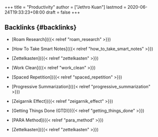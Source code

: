 +++
title = "Productivity"
author = ["Jethro Kuan"]
lastmod = 2020-06-24T19:33:23+08:00
draft = false
+++

## Backlinks {#backlinks}

- [Roam Research]({{< relref "roam_research" >}})
- [How To Take Smart Notes]({{< relref "how_to_take_smart_notes" >}})
- [Zettelkasten]({{< relref "zettelkasten" >}})
- [Work Clean]({{< relref "work_clean" >}})
- [Spaced Repetition]({{< relref "spaced_repetition" >}})
- [Progressive Summarization]({{< relref "progressive_summarization" >}})
- [Zeigarnik Effect]({{< relref "zeigarnik_effect" >}})
- [Getting Things Done (GTD)]({{< relref "getting_things_done" >}})

- [PARA Method]({{< relref "para_method" >}})
- [Zettelkasten]({{< relref "zettelkasten" >}})
